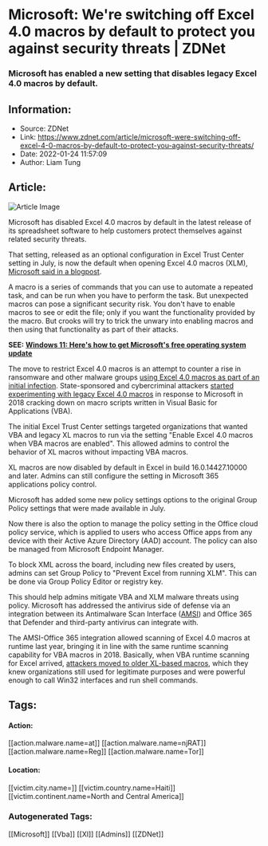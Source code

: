 # Microsoft: We're switching off Excel 4.0 macros by default to protect you against security threats | ZDNet
### Microsoft has enabled a new setting that disables legacy Excel 4.0 macros by default.

## Information:
+ Source: ZDNet
+ Link: https://www.zdnet.com/article/microsoft-were-switching-off-excel-4-0-macros-by-default-to-protect-you-against-security-threats/
+ Date: 2022-01-24 11:57:09
+ Author: Liam Tung


## Article:
![Article Image](https://www.zdnet.com/a/img/resize/7fc52596c16017271617c0967f55df15e553c6b7/2022/01/24/be81c3ce-d788-45b8-9fde-5903e1dd1ab7/shutterstock-1577529058.jpg?width=770&height=578&fit=crop&auto=webp)

Microsoft has disabled Excel 4.0 macros by default in the latest release of its spreadsheet software to help customers protect themselves against related security threats.

That setting, released as an optional configuration in Excel Trust Center setting in July, is now the default when opening Excel 4.0 macros (XLM), [Microsoft said in a blogpost](https://techcommunity.microsoft.com/t5/excel-blog/excel-4-0-xlm-macros-now-restricted-by-default-for-customer/ba-p/3057905). 


A macro is a series of commands that you can use to automate a repeated task, and can be run when you have to perform the task. But unexpected macros can pose a significant security risk. You don't have to enable macros to see or edit the file; only if you want the functionality provided by the macro. But crooks will try to trick the unwary into enabling macros and then using that functionality as part of their attacks.

**SEE:** [**Windows 11: Here's how to get Microsoft's free operating system update**](https://www.zdnet.com/article/windows-11-heres-how-to-get-microsofts-free-operating-system-update/#link=%7B%22linkText%22:%22Windows%2011:%20Here's%20how%20to%20get%20Microsoft's%20free%20operating%20system%20update%22,%22target%22:%22_blank%22,%22href%22:%22https://www.zdnet.com/article/windows-11-heres-how-to-get-microsofts-free-operating-system-update/%22,%22role%22:%22standard%22,%22absolute%22:%22%22%7D)

The move to restrict Excel 4.0 macros is an attempt to counter a rise in ransomware and other malware groups [using Excel 4.0 macros as part of an initial infection](https://www.zdnet.com/article/this-decade-old-malware-has-picked-up-some-nasty-new-tricks/). State-sponsored and cybercriminal attackers [started experimenting with legacy Excel 4.0 macros](https://www.zdnet.com/article/microsoft-were-cracking-down-on-malware-that-uses-excel-macros/) in response to Microsoft in 2018 cracking down on macro scripts written in Visual Basic for Applications (VBA).  

The initial Excel Trust Center settings targeted organizations that wanted VBA and legacy XL macros to run via the setting "Enable Excel 4.0 macros when VBA macros are enabled". This allowed admins to control the behavior of XL macros without impacting VBA macros.  

XL macros are now disabled by default in Excel in build 16.0.14427.10000 and later. Admins can still configure the setting in Microsoft 365 applications policy control. 






Microsoft has added some new policy settings options to the original Group Policy settings that were made available in July.  

Now there is also the option to manage the policy setting in the Office cloud policy service, which is applied to users who access Office apps from any device with their Active Azure Directory (AAD) account. The policy can also be managed from Microsoft Endpoint Manager. 

To block XML across the board, including new files created by users, admins can set Group Policy to "Prevent Excel from running XLM". This can be done via Group Policy Editor or registry key.   

This should help admins mitigate VBA and XLM malware threats using policy. Microsoft has addressed the antivirus side of defense via an integration between its Antimalware Scan Interface ([AMSI](https://docs.microsoft.com/en-us/windows/win32/amsi/antimalware-scan-interface-portal)) and Office 365 that Defender and third-party antivirus can integrate with. 

The AMSI-Office 365 integration allowed scanning of Excel 4.0 macros at runtime last year, bringing it in line with the same runtime scanning capability for VBA macros in 2018. Basically, when VBA runtime scanning for Excel arrived, [attackers moved to older XL-based macros](https://www.zdnet.com/article/microsoft-were-cracking-down-on-malware-that-uses-excel-macros/), which they knew organizations still used for legitimate purposes and were powerful enough to call Win32 interfaces and run shell commands.





## Tags:

#### Action:
[[action.malware.name=at]] [[action.malware.name=njRAT]] [[action.malware.name=Reg]] [[action.malware.name=Tor]]

#### Location:
[[victim.city.name=]] [[victim.country.name=Haiti]] [[victim.continent.name=North and Central America]]

### Autogenerated Tags:
[[Microsoft]] [[Vba]] [[Xl]] [[Admins]] [[ZDNet]]

